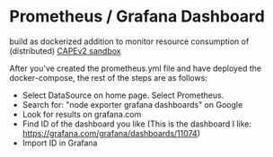 # Prometheus / Grafana Dashboard

build as dockerized addition to monitor resource consumption of (distributed) [CAPEv2 sandbox ](https://github.com/kevoreilly/CAPEv2) 


After you've created the prometheus.yml file and have deployed the docker-compose, the rest of the steps are as follows:

- Select DataSource on home page. Select Prometheus.
- Search for: "node exporter grafana dashboards" on Google
- Look for results on grafana.com
- Find ID of the dashboard you like
(This is the dashboard I like: https://grafana.com/grafana/dashboards/11074)
- Import ID in Grafana



